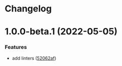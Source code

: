 # Changelog

# 1.0.0-beta.1 (2022-05-05)


### Features

* add linters ([52062af](https://github.com/PaleBluDot/sonic-node/commit/52062af1760a1c408baa1c962e34f77e24e7d985))
